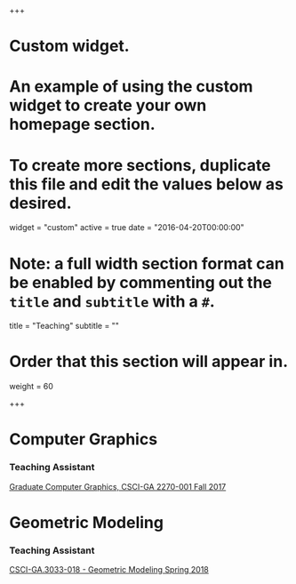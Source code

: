+++
# Custom widget.
# An example of using the custom widget to create your own homepage section.
# To create more sections, duplicate this file and edit the values below as desired.
widget = "custom"
active = true
date = "2016-04-20T00:00:00"

# Note: a full width section format can be enabled by commenting out the `title` and `subtitle` with a `#`.
title = "Teaching"
subtitle = ""

# Order that this section will appear in.
weight = 60

+++

# Computer Graphics
### Teaching Assistant
[Graduate Computer Graphics, CSCI-GA 2270-001 Fall 2017](https://github.com/danielepanozzo/cg)

# Geometric Modeling
### Teaching Assistant
[CSCI-GA.3033-018 - Geometric Modeling Spring 2018](https://github.com/danielepanozzo/gp)
